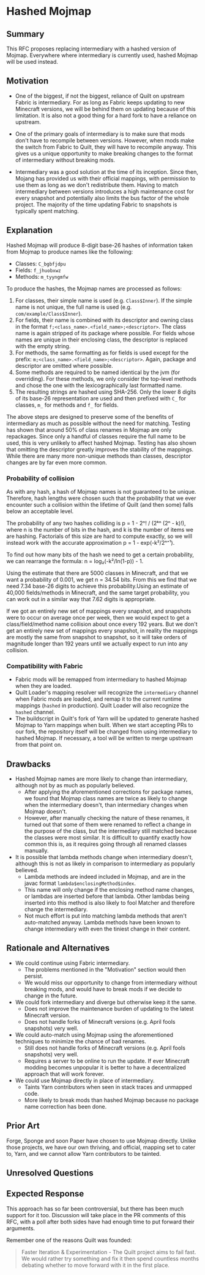 # Hashed Mojmap

## Summary

This RFC proposes replacing intermediary with a hashed version of Mojmap. Everywhere where intermediary is currently used, hashed Mojmap will be used instead.

## Motivation

- One of the biggest, if not the biggest, reliance of Quilt on upstream Fabric is intermediary. For as long as Fabric keeps updating to new Minecraft versions, we will be behind them on updating because of this limitation. It is also not a good thing for a hard fork to have a reliance on upstream.

- One of the primary goals of intermediary is to make sure that mods don't have to recompile between versions. However, when mods make the switch from Fabric to Quilt, they will have to recompile anyway. This gives us a unique opportunity to make breaking changes to the format of intermediary without breaking mods.

- Intermediary was a good solution at the time of its inception. Since then, Mojang has provided us with their official mappings, with permission to use them as long as we don't redistribute them. Having to match intermediary between versions introduces a high maintenance cost for every snapshot and potentially also limits the bus factor of the whole project. The majority of the time updating Fabric to snapshots is typically spent matching.


## Explanation

Hashed Mojmap will produce 8-digit base-26 hashes of information taken from Mojmap to produce names like the following:

- Classes: `C_bgbfjdpu`
- Fields: `f_jhuobxwz`
- Methods: `m_tyyngmfw`

To produce the hashes, the Mojmap names are processed as follows:

1. For classes, their simple name is used (e.g. `Class$Inner`).
If the simple name is not unique, the full name is used (e.g. `com/example/Class$Inner`).
1. For fields, their name is combined with its descriptor and owning class in the format `f;<class_name>.<field_name>;<descriptor>`.
The class name is again stripped of its package where possible.
For fields whose names are unique in their enclosing class, the descriptor is replaced with the empty string.
1. For methods, the same formatting as for fields is used except for the prefix: `m;<class_name>.<field_name>;<descriptor>`.
Again, package and descriptor are omitted where possible.
1. Some methods are required to be named identical by the jvm (for overriding).
For these methods, we only consider the top-level methods and chose the one with the lexicographically last formatted name.
1. The resulting strings are hashed using SHA-256.
Only the lower 8 digits of its base-26 representation are used and then prefixed with `C_` for classes, `m_` for methods and `f_` for fields.

The above steps are designed to preserve some of the benefits of intermediary as much as possible without the need for matching.
Testing has shown that around 50% of class renames in Mojmap are only repackages.
Since only a handful of classes require the full name to be used, this is very unlikely to affect hashed Mojmap.
Testing has also shown that omitting the descriptor greatly improves the stability of the mappings.
While there are many more non-unique methods than classes, descriptor changes are by far even more common.

### Probability of collision

As with any hash, a hash of Mojmap names is not guaranteed to be unique. Therefore, hash lengths were chosen such that the probability that we ever encounter such a collision within the lifetime of Quilt (and then some) falls below an acceptable level.

The probability of any two hashes colliding is p = 1 - 2ⁿ! / (2ᵏⁿ (2ⁿ - k)!), where n is the number of bits in the hash, and k is the number of items we are hashing. Factorials of this size are hard to compute exactly, so we will instead work with the accurate approximation p = 1 - exp(-k²/2ⁿ⁺¹).

To find out how many bits of the hash we need to get a certain probability, we can rearrange the formula: n = log₂(-k²/ln(1-p)) - 1.

Using the estimate that there are 5000 classes in Minecraft, and that we want a probability of 0.001, we get n = 34.54 bits.
From this we find that we need 7.34 base-26 digits to achieve this probability.Using an estimate of 40,000 fields/methods in Minecraft, and the same target probability, you can work out in a similar way that 7.62 digits is appropriate.

If we got an entirely new set of mappings every snapshot, and snapshots were to occur on average once per week, then we would expect to get a class/field/method name collision about once every 192 years. But we don't get an entirely new set of mappings every snapshot, in reality the mappings are mostly the same from snapshot to snapshot, so it will take orders of magnitude longer than 192 years until we actually expect to run into any collision.

### Compatibility with Fabric

- Fabric mods will be remapped from intermediary to hashed Mojmap when they are loaded.
- Quilt Loader's mapping resolver will recognize the `intermediary` channel when Fabric mods are loaded, and remap it to the current runtime mappings (`hashed` in production). Quilt Loader will also recognize the `hashed` channel.
- The buildscript in Quilt's fork of Yarn will be updated to generate hashed Mojmap to Yarn mappings when built. When we start accepting PRs to our fork, the repository itself will be changed from using intermediary to hashed Mojmap. If necessary, a tool will be written to merge upstream from that point on.

## Drawbacks

- Hashed Mojmap names are more likely to change than intermediary, although not by as much as popularly believed.
  - After applying the aforementioned corrections for package names, we found that Mojmap class names are twice as likely to change when the intermediary doesn't, than intermediary changes when Mojmap doesn't. 
  - However, after manually checking the nature of these renames, it turned out that some of them were renamed to reflect a change in the purpose of the class, but the intermediary still matched because the classes were most similar. It is difficult to quantify exactly how common this is, as it requires going through all renamed classes manually.
- It is possible that lambda methods change when intermediary doesn't, although this is not as likely in comparison to intermediary as popularly believed.
  - Lambda methods are indeed included in Mojmap, and are in the javac format `lambda$enclosingMethod$index`.
  - This name will only change if the enclosing method name changes, or lambdas are inserted before that lambda. Other lambdas being inserted into this method is also likely to fool Matcher and therefore change the intermediary.
  - Not much effort is put into matching lambda methods that aren't auto-matched anyway. Lambda methods have been known to change intermediary with even the tiniest change in their content.

## Rationale and Alternatives

- We could continue using Fabric intermediary.
  - The problems mentioned in the "Motivation" section would then persist.
  - We would miss our opportunity to change from intermediary without breaking mods, and would have to break mods if we decide to change in the future.
- We could fork intermediary and diverge but otherwise keep it the same.
  - Does not improve the maintenance burden of updating to the latest Minecraft version.
  - Does not handle forks of Minecraft versions (e.g. April fools snapshots) very well.
- We could auto-match using Mojmap using the aforementioned techniques to minimize the chance of bad renames.
  - Still does not handle forks of Minecraft versions (e.g. April fools snapshots) very well.
  - Requires a server to be online to run the update. If ever Minecraft modding becomes unpopular it is better to have a decentralized approach that will work forever.
- We could use Mojmap directly in place of intermediary.
  - Taints Yarn contributors when seen in stack traces and unmapped code.
  - More likely to break mods than hashed Mojmap because no package name correction has been done.

## Prior Art

Forge, Sponge and soon Paper have chosen to use Mojmap directly. Unlike those projects, we have our own thriving, and official, mapping set to cater to, Yarn, and we cannot allow Yarn contributors to be tainted.

## Unresolved Questions


## Expected Response

This approach has so far been controversial, but there has been much support for it too. Discussion will take place in the PR comments of this RFC, with a poll after both sides have had enough time to put forward their arguments.

Remember one of the reasons Quilt was founded:

> Faster Iteration & Experimentation - The Quilt project aims to fail fast. We would rather try something and fix it then spend countless months debating whether to move forward with it in the first place.

